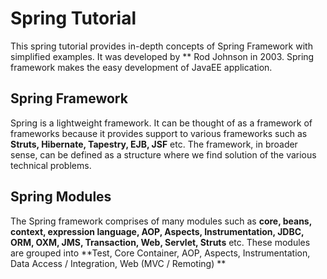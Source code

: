 # Spring Tutorial

This spring tutorial provides in-depth concepts of Spring Framework with simplified examples. It was developed by ** Rod Johnson in 2003. Spring framework makes the easy development of JavaEE application.

## Spring Framework
Spring is a lightweight framework. It can be thought of as a framework of frameworks because it provides support to various frameworks such as **Struts, Hibernate, Tapestry, EJB, JSF** etc. The framework, in broader sense, can be defined as a structure where we find solution of the various technical problems.


## Spring Modules

The Spring framework comprises of many modules such as **core, beans, context, expression language, AOP, Aspects, Instrumentation, JDBC, ORM, OXM, JMS, Transaction, Web, Servlet, Struts** etc. These modules are grouped into **Test, Core Container, AOP, Aspects, Instrumentation, Data Access / Integration, Web (MVC / Remoting) **